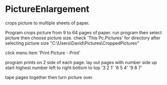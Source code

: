 # PictureEnlargement
crops picture to multiple sheets of paper.

Program crops picture from 9 to 64 pages of paper.
run program then select picture then choose picture size.
check 'This Pc.Pictures' for directory after selecting picture size "C:\Users\David\Pictures\CroppedPictures\"

click menu item 'Print Picture - Print'

program prints on 2 side of each page.
lay out pages with number side up
start highest number left to right bottom to top
'3 2 1'
'6 5 4'
'9 8 7'

tape pages together then turn picture over.

